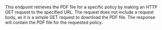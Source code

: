 This endpoint retrieves the PDF file for a specific policy by making an HTTP GET request to the specified URL. The request does not include a request body, as it is a simple GET request to download the PDF file. The response will contain the PDF file for the requested policy.